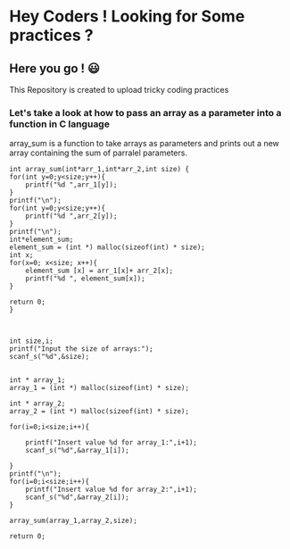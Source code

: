 # Hey Coders ! Looking for Some practices ?
## Here you go ! :smiley: 
This Repository is created to upload tricky coding practices 

### Let's take a look at how to pass an array as a parameter into a function in C language

array_sum is a function to take arrays as parameters and prints out a new array containing the sum of parralel parameters.

    int array_sum(int*arr_1,int*arr_2,int size) {
    for(int y=0;y<size;y++){
        printf("%d ",arr_1[y]);
    }
    printf("\n");
    for(int y=0;y<size;y++){
        printf("%d ",arr_2[y]);
    }
    printf("\n");
    int*element_sum;
    element_sum = (int *) malloc(sizeof(int) * size);
    int x;
    for(x=0; x<size; x++){
        element_sum [x] = arr_1[x]+ arr_2[x];
        printf("%d ", element_sum[x]);
    }

    return 0;
    }


    
    int size,i;
    printf("Input the size of arrays:");
    scanf_s("%d",&size);
    

    int * array_1;
    array_1 = (int *) malloc(sizeof(int) * size); 

    int * array_2;
    array_2 = (int *) malloc(sizeof(int) * size);

    for(i=0;i<size;i++){

        printf("Insert value %d for array_1:",i+1);
        scanf_s("%d",&array_1[i]);

    }
    printf("\n");
    for(i=0;i<size;i++){
        printf("Insert value %d for array_2:",i+1);
        scanf_s("%d",&array_2[i]);
    }

    array_sum(array_1,array_2,size);

    return 0;


    
